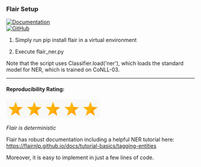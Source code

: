 ### Flair Setup

[![Documentation](https://img.shields.io/badge/Documentation-View%20Here-blue?logo=readthedocs)](https://flairnlp.github.io/docs/intro) \
[![GitHub](https://img.shields.io/badge/GitHub-Repository-black?logo=github)](https://github.com/flairNLP/flair)

1. Simply run pip install flair in a virtual environment

2. Execute flair_ner.py

Note that the script uses Classifier.load('ner'), which loads the standard model for NER, which is trained on CoNLL-03.

---------

#### Reproducibility Rating:

<img src="../../figs/star_clip.jpg" alt="Star" width="50" height="50"><img src="../../figs/star_clip.jpg" alt="Star" width="50" height="50"><img src="../../figs/star_clip.jpg" alt="Star" width="50" height="50"><img src="../../figs/star_clip.jpg" alt="Star" width="50" height="50"><img src="../../figs/star_clip.jpg" alt="Star" width="50" height="50">

*Flair is deterministic*

Flair has robust documentation including a helpful NER tutorial here: https://flairnlp.github.io/docs/tutorial-basics/tagging-entities

Moreover, it is easy to implement in just a few lines of code.
